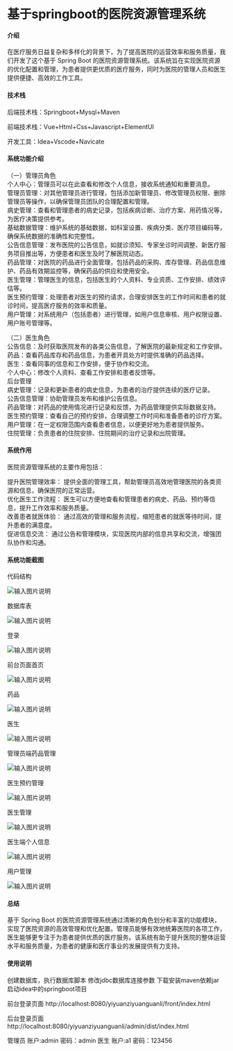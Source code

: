 # 基于springboot的医院资源管理系统

#### 介绍

在医疗服务日益复杂和多样化的背景下，为了提高医院的运营效率和服务质量，我们开发了这个基于 Spring Boot 的医院资源管理系统。该系统旨在实现医院资源的优化配置和管理，为患者提供更优质的医疗服务，同时为医院的管理人员和医生提供便捷、高效的工作工具。

#### 技术栈

后端技术栈：Springboot+Mysql+Maven

前端技术栈：Vue+Html+Css+Javascript+ElementUI

开发工具：Idea+Vscode+Navicate

#### 系统功能介绍

（一）管理员角色  
个人中心：管理员可以在此查看和修改个人信息，接收系统通知和重要消息。  
管理员管理：对其他管理员进行管理，包括添加新管理员、修改管理员权限、删除管理员等操作，以确保管理员团队的合理配置和管理。  
病史管理：查看和管理患者的病史记录，包括疾病诊断、治疗方案、用药情况等，为医疗决策提供参考。  
基础数据管理：维护系统的基础数据，如科室设置、疾病分类、医疗项目编码等，确保系统数据的准确性和完整性。  
公告信息管理：发布医院的公告信息，如就诊须知、专家坐诊时间调整、新医疗服务项目推出等，方便患者和医生及时了解医院动态。  
药品管理：对医院的药品进行全面管理，包括药品的采购、库存管理、药品信息维护、药品有效期监控等，确保药品的供应和使用安全。  
医生管理：管理医生的信息，包括医生的个人资料、专业资质、工作安排、绩效评估等。  
医生预约管理：处理患者对医生的预约请求，合理安排医生的工作时间和患者的就诊时间，提高医疗服务的效率和质量。  
用户管理：对系统用户（包括患者）进行管理，如用户信息审核、用户权限设置、用户账号管理等。  

（二）医生角色  
公告信息：及时获取医院发布的各类公告信息，了解医院的最新规定和工作安排。  
药品：查看药品库存和药品信息，为患者开具处方时提供准确的药品选择。  
医生：查看同事的信息和工作安排，便于协作和交流。  
个人中心：修改个人资料、查看工作安排和患者反馈等。  
后台管理  
病史管理：记录和更新患者的病史信息，为患者的治疗提供连续的医疗记录。  
公告信息管理：协助管理员发布和维护公告信息。  
药品管理：对药品的使用情况进行记录和反馈，为药品管理提供实际数据支持。  
医生预约管理：查看自己的预约安排，合理调整工作时间和准备患者的诊疗方案。  
用户管理：在一定权限范围内查看患者信息，以便更好地为患者提供服务。  
住院管理：负责患者的住院安排、住院期间的治疗记录和出院管理。  

#### 系统作用

医院资源管理系统的主要作用包括：  

提升医院管理效率： 提供全面的管理工具，帮助管理员高效地管理医院的各类资源和信息，确保医院的正常运营。  
优化医生工作流程： 医生可以方便地查看和管理患者的病史、药品、预约等信息，提升工作效率和服务质量。  
改善患者就医体验： 通过高效的管理和服务流程，缩短患者的就医等待时间，提升患者的满意度。  
促进信息交流： 通过公告和管理模块，实现医院内部的信息共享和交流，增强团队协作和沟通。  

#### 系统功能截图

代码结构

![输入图片说明](images/00dfa533b5515fe9a03540011081166.png)

数据库表

![输入图片说明](images/b800e081bd922696173b2a099081a1a.png)

登录

![输入图片说明](images/699977c020a601e5d4ee61cc4dffc57.png)

前台页面首页

![输入图片说明](images/2de29cde0a63b1b48469a23b39662e0.png)

药品

![输入图片说明](images/832b302ec00b4b2a07e9087886ce012.png)

医生

![输入图片说明](images/64abac3ca2455399e6d2ef0aab95686.png)

管理员端药品管理

![输入图片说明](images/7ef1e0aebcba1f968d0fde0d71172fc.png)

医生预约管理

![输入图片说明](images/bf69d35b2011ee70cbceac985efcef5.png)

医生管理

![输入图片说明](images/ce1fe179f9c74d74a15287938479660.png)

医生端个人信息

![输入图片说明](images/ab07da50e024a70493a7fadf2e3a6ea.png)

用户管理

![输入图片说明](images/c92b465c584c468b00f9f24411d4f82.png)

#### 总结

基于 Spring Boot 的医院资源管理系统通过清晰的角色划分和丰富的功能模块，实现了医院资源的高效管理和优化配置。管理员能够有效地统筹医院的各项工作，医生能够更专注于为患者提供优质的医疗服务。该系统有助于提升医院的整体运营水平和服务质量，为患者的健康和医疗事业的发展提供有力支持。

#### 使用说明

创建数据库，执行数据库脚本 修改jdbc数据库连接参数 下载安装maven依赖jar 启动idea中的springboot项目

前台登录页面
http://localhost:8080/yiyuanziyuanguanli/front/index.html

后台登录页面
http://localhost:8080/yiyuanziyuanguanli/admin/dist/index.html

管理员			账户:admin 	密码：admin
医生				账户:a1 		密码：123456